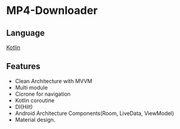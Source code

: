 # MP4-Downloader

## Language

[Kotlin](https://kotlinlang.org/)


## Features

*   Clean Architecture with MVVM
*   Multi module
*   Cicrone for navigation
*   Kotlin coroutine
*   DI(Hilt)
*   Android Architecture Components(Room, LiveData, ViewModel)
*   Material design.




